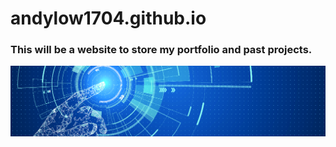 # andylow1704.github.io

### This will be a website to store my portfolio and past projects.

![tech](Page-Header_Tech-Comms.jpg)
